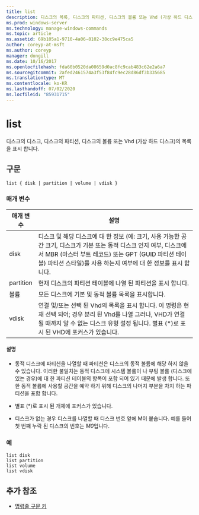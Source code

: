 ```yaml
---
title: list
description: 디스크의 목록, 디스크의 파티션, 디스크의 볼륨 또는 Vhd (가상 하드 디스크)를 표시 하는 목록 명령에 대 한 참조 문서입니다.
ms.prod: windows-server
ms.technology: manage-windows-commands
ms.topic: article
ms.assetid: 69b105a1-9710-4a06-8102-38cc9e475ca5
author: coreyp-at-msft
ms.author: coreyp
manager: dongill
ms.date: 10/16/2017
ms.openlocfilehash: fda60b0520da00659d0ac8fc9cab483c62e2a6a7
ms.sourcegitcommit: 2afed2461574a3f53f84fc9ec28d86df3b335685
ms.translationtype: MT
ms.contentlocale: ko-KR
ms.lasthandoff: 07/02/2020
ms.locfileid: "85931715"
---
```

# <a name="list"></a>list

디스크의 디스크, 디스크의 파티션, 디스크의 볼륨 또는 Vhd (가상 하드 디스크)의 목록을 표시 합니다.

## <a name="syntax"></a>구문

```
list { disk | partition | volume | vdisk }
```

### <a name="parameters"></a>매개 변수

| 매개 변수 | 설명 |
| --------- | ----------- |
| disk | 디스크 및 해당 디스크에 대 한 정보 (예: 크기, 사용 가능한 공간 크기, 디스크가 기본 또는 동적 디스크 인지 여부, 디스크에서 MBR (마스터 부트 레코드) 또는 GPT (GUID 파티션 테이블) 파티션 스타일)를 사용 하는지 여부에 대 한 정보를 표시 합니다. |
| partition | 현재 디스크의 파티션 테이블에 나열 된 파티션을 표시 합니다. |
| 볼륨 | 모든 디스크에 기본 및 동적 볼륨 목록을 표시합니다. |
| vdisk | 연결 및/또는 선택 된 Vhd의 목록을 표시 합니다. 이 명령은 현재 선택 되어; 경우 분리 된 Vhd를 나열 그러나, VHD가 연결 될 때까지 알 수 없는 디스크 유형 설정 됩니다. 별표 (*)로 표시 된 VHD에 포커스가 있습니다. |

#### <a name="remarks"></a>설명

- 동적 디스크에 파티션을 나열할 때 파티션은 디스크의 동적 볼륨에 해당 하지 않을 수 있습니다. 이러한 불일치는 동적 디스크에 시스템 볼륨이 나 부팅 볼륨 (디스크에 있는 경우)에 대 한 파티션 테이블의 항목이 포함 되어 있기 때문에 발생 합니다. 또한 동적 볼륨에 사용할 공간을 예약 하기 위해 디스크의 나머지 부분을 차지 하는 파티션을 포함 합니다.

- 별표 (*)로 표시 된 개체에 포커스가 있습니다.

- 디스크가 없는 경우 디스크를 나열할 때 디스크 번호 앞에 M이 붙습니다. 예를 들어 첫 번째 누락 된 디스크의 번호는 *M0*입니다.

### <a name="examples"></a>예

```
list disk
list partition
list volume
list vdisk
```

## <a name="additional-references"></a>추가 참조

- [명령줄 구문 키](command-line-syntax-key.md)
